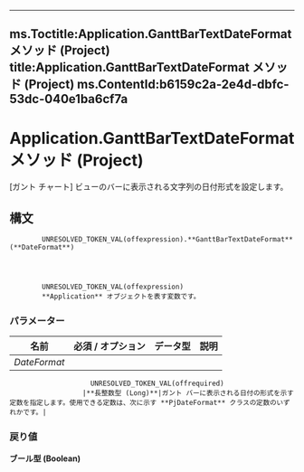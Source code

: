 

---
ms.Toctitle:Application.GanttBarTextDateFormat メソッド (Project)
title:Application.GanttBarTextDateFormat メソッド (Project)
ms.ContentId:b6159c2a-2e4d-dbfc-53dc-040e1ba6cf7a
---
# Application.GanttBarTextDateFormat メソッド (Project)




[ガント チャート] ビューのバーに表示される文字列の日付形式を設定します。

## 構文

            UNRESOLVED_TOKEN_VAL(offexpression).**GanttBarTextDateFormat**(**DateFormat**)




            UNRESOLVED_TOKEN_VAL(offexpression)
            **Application** オブジェクトを表す変数です。

### パラメーター

|**名前**|**必須 / オプション**|**データ型**|**説明**|
|---|---|---|---|
|*DateFormat*|
                        UNRESOLVED_TOKEN_VAL(offrequired)
                      |**長整数型 (Long)**|ガント バーに表示される日付の形式を示す定数を指定します。使用できる定数は、次に示す **PjDateFormat** クラスの定数のいずれかです。|



### 戻り値
**ブール型 (Boolean)**






